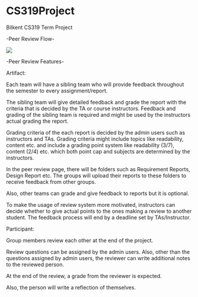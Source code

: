 # CS319Project
Bilkent CS319 Term Project

-Peer Review Flow-

<img src="https://github.com/mertyldrm/CS319Project/blob/main/Capture.PNG"/>

-Peer Review Features-

Artifact:


Each team will have a sibling team who will provide feedback throughout the semester to every assignment/report.

The sibling team will give detailed feedback and grade the report with the criteria that is decided by the TA or course instructors. Feedback and grading of the sibling team is required and might be used by the instructors actual grading the report.

Grading criteria of the each report is decided by the admin users such as instructors and TAs. Grading criteria might include topics like readability, content etc. and include a grading point system like readability (3/7), content (2/4) etc. which both point cap and subjects are determined by the instructors.

In the peer review page, there will be folders such as Requirement Reports, Design Report etc. The groups will upload their reports to these folders to receive feedback from other groups.

Also, other teams can grade and give feedback to reports but it is optional.

To make the usage of review system more motivated, instructors can decide whether to give actual points to the ones making a review to another student.
The feedback process will end by a deadline set by TAs/Instructor.


Participant:


Group members review each other at the end of the project.

Review questions can be assigned by the admin users. Also, other than the questions assigned by admin users, the reviewer can write additional notes to the reviewed person. 

At the end of the review, a grade from the reviewer is expected.

Also, the person will write a reflection of themselves.

